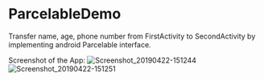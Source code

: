 # ParcelableDemo
Transfer name, age, phone number from FirstActivity to SecondActivity by implementing android Parcelable interface.

Screenshot of the App:
![Screenshot_20190422-151244](https://user-images.githubusercontent.com/35850688/56496391-11488b00-651b-11e9-99c9-2572edfbfab7.png)
![Screenshot_20190422-151251](https://user-images.githubusercontent.com/35850688/56496393-11e12180-651b-11e9-9c61-a9a1b5ce2011.png)
